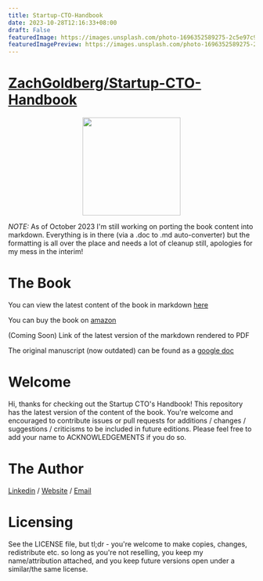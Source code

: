 ```yaml
---
title: Startup-CTO-Handbook
date: 2023-10-28T12:16:33+08:00
draft: False
featuredImage: https://images.unsplash.com/photo-1696352589275-2c5e97c97ebf?ixid=M3w0NjAwMjJ8MHwxfHJhbmRvbXx8fHx8fHx8fDE2OTg0NjY0ODB8&ixlib=rb-4.0.3
featuredImagePreview: https://images.unsplash.com/photo-1696352589275-2c5e97c97ebf?ixid=M3w0NjAwMjJ8MHwxfHJhbmRvbXx8fHx8fHx8fDE2OTg0NjY0ODB8&ixlib=rb-4.0.3
---
```


# [ZachGoldberg/Startup-CTO-Handbook](https://github.com/ZachGoldberg/Startup-CTO-Handbook)

<p align="center">
  <img width="200" src="published_files/cover.png">
</p>

*NOTE:* As of October 2023 I'm still working on porting the book content into markdown. Everything is in there (via a .doc to .md auto-converter) but the formatting is all over the place and needs a lot of cleanup still, apologies for my mess in the interim!

# The Book
You can view the latest content of the book in markdown [here](StartupCTOHandbook.md)

You can buy the book on [amazon](https://www.amazon.com/dp/1955811563)

(Coming Soon) Link of the latest version of the markdown rendered to PDF

The original manuscript (now outdated) can be found as a [google doc](https://docs.google.com/document/d/147KVarJdNQ2ZdmDHOSsd7W39anejRu2NfxEWCzwl0IU/edit)

# Welcome
Hi, thanks for checking out the Startup CTO's Handbook!  This repository has the latest version of the content of the book. You're welcome and encouraged to contribute issues or pull requests for additions / changes / suggestions / criticisms to be included in future editions. Please feel free to add your name to ACKNOWLEDGEMENTS if you do so.

# The Author
[Linkedin](https://www.linkedin.com/in/zachgoldberg/) / [Website](https://zachgoldberg.com) / [Email](mailto:zach@zachgoldberg.com)

# Licensing
See the LICENSE file, but tl;dr - you're welcome to make copies, changes, redistribute etc. so long as you're not reselling, you keep my name/attribution attached, and you keep future versions open under a similar/the same license.

